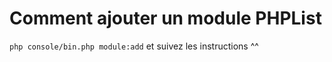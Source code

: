 # Comment ajouter un module PHPList


`php console/bin.php module:add`
et suivez les instructions ^^
